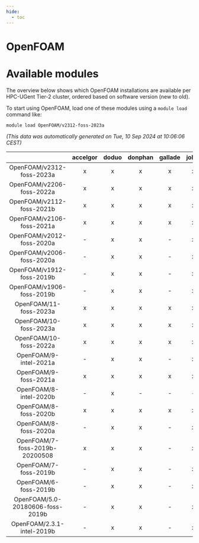 ```yaml
---
hide:
  - toc
---
```


OpenFOAM
========

# Available modules


The overview below shows which OpenFOAM installations are available per HPC-UGent Tier-2 cluster, ordered based on software version (new to old).

To start using OpenFOAM, load one of these modules using a `module load` command like:

```shell
module load OpenFOAM/v2312-foss-2023a
```

*(This data was automatically generated on Tue, 10 Sep 2024 at 10:06:06 CEST)*  

| |accelgor|doduo|donphan|gallade|joltik|shinx|skitty|
| :---: | :---: | :---: | :---: | :---: | :---: | :---: | :---: |
|OpenFOAM/v2312-foss-2023a|x|x|x|x|x|x|x|
|OpenFOAM/v2206-foss-2022a|x|x|x|x|x|-|x|
|OpenFOAM/v2112-foss-2021b|x|x|x|x|x|-|x|
|OpenFOAM/v2106-foss-2021a|x|x|x|x|x|-|x|
|OpenFOAM/v2012-foss-2020a|-|x|x|-|x|-|x|
|OpenFOAM/v2006-foss-2020a|-|x|x|-|x|-|x|
|OpenFOAM/v1912-foss-2019b|-|x|x|-|x|-|x|
|OpenFOAM/v1906-foss-2019b|-|x|x|-|x|-|x|
|OpenFOAM/11-foss-2023a|x|x|x|x|x|x|x|
|OpenFOAM/10-foss-2023a|x|x|x|x|x|x|x|
|OpenFOAM/10-foss-2022a|x|x|x|x|x|-|x|
|OpenFOAM/9-intel-2021a|-|x|x|-|x|-|x|
|OpenFOAM/9-foss-2021a|x|x|x|x|x|-|x|
|OpenFOAM/8-intel-2020b|-|x|-|-|-|-|-|
|OpenFOAM/8-foss-2020b|x|x|x|x|x|-|x|
|OpenFOAM/8-foss-2020a|-|x|x|-|x|-|x|
|OpenFOAM/7-foss-2019b-20200508|x|x|x|-|x|-|x|
|OpenFOAM/7-foss-2019b|-|x|x|-|x|-|x|
|OpenFOAM/6-foss-2019b|-|x|x|-|x|-|x|
|OpenFOAM/5.0-20180606-foss-2019b|-|x|x|-|x|-|x|
|OpenFOAM/2.3.1-intel-2019b|-|x|x|-|x|-|x|
